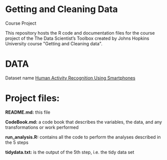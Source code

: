 # Getting and Cleaning Data
Course Project

This repository hosts the R code and documentation files for the course project of the The Data Scientist’s Toolbox created by Johns Hopkins University 
course "Getting and Cleaning data".
# DATA
Dataset name <a href="https://d396qusza40orc.cloudfront.net/getdata%2Fprojectfiles%2FUCI%20HAR%20Dataset.zip">Human Activity Recognition Using Smartphones</a>

# Project files: 

<strong>README.md:</strong> this file

<strong>CodeBook.md:</strong> a code book that describes the variables, the data, and any transformations or work performed

 <strong>run_analysis.R:</strong> contains all the code to perform the analyses described in the 5 steps

 <strong>tidydata.txt:</strong> is the output of the 5th step, i.e. the tidy data set
 


